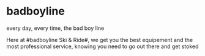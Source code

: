 # badboyline
every day, every time, the bad boy line

Here at #badboyline Ski & Ride#, we get you the best equipement and the most professional service, knowing you need to go out there and get stoked
